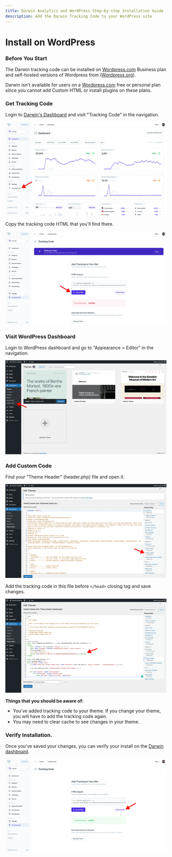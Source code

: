 ```yaml
---
title: Darwin Analytics and WordPress Step-by-step Installation Guide
description: Add the Darwin Tracking Code to your WordPress site
---
```


# Install on WordPress

### Before You Start

The Darwin tracking code can be installed on [Wordpress.com](https://wordpress.com/) Business plan and self-hosted versions of Wordpress from ([Wordpress.org](https://wordpress.org/)).

Darwin isn't available for users on a [Wordpress.com](https://wordpress.com/) free or personal plan since you cannot add Custom HTML or install plugins on these plans.

### Get Tracking Code

Login to [Darwin's Dashboard](https://app.darwin.so/login) and visit "Tracking Code" in the navigation.

![Tracking Code](../install2.webp "Darwin - Tracking Code")

Copy the tracking code HTML that you'll find there.

![Copy Tracking Code](../install3.webp "Darwin - Copy Tracking Code")

### Visit WordPress Dashboard

Login to WordPress dashboard and go to "Appearance > Editor" in the navigation.

![Editor](./wordpress1.webp "WordPress - Editor")

### Add Custom Code

Find your "Theme Header" (header.php) file and open it.

![Theme Header](./wordpress2.webp "WordPress - Theme Header")

Add the tracking code in this file before `</head>` closing tag and save changes.

![Add Tracking Code](./wordpress3.webp "WordPress - Add Tracking Code")

**Things that you should be aware of:**

- You’ve added tracking code to your theme. If you change your theme, you will have to add the tracking code again.
- You may need to clear cache to see changes in your theme.

### Verify Installation.

Once you've saved your changes, you can verify your install on the [Darwin dashboard](https://app.darwin.so).

![Verify Tracking Code](../install5.webp "Darwin - Verify Tracking Code")
